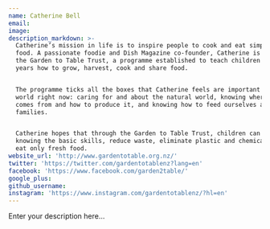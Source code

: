 ```yaml
---
name: Catherine Bell
email:
image:
description_markdown: >-
  Catherine’s mission in life is to inspire people to cook and eat simple, good
  food. A passionate foodie and Dish Magazine co-founder, Catherine is behind
  the Garden to Table Trust, a programme established to teach children aged 7-10
  years how to grow, harvest, cook and share food.


  The programme ticks all the boxes that Catherine feels are important in the
  world right now: caring for and about the natural world, knowing where food
  comes from and how to produce it, and knowing how to feed ourselves and our
  families.


  Catherine hopes that through the Garden to Table Trust, children can go up
  knowing the basic skills, reduce waste, eliminate plastic and chemicals, and
  eat only fresh food.
website_url: 'http://www.gardentotable.org.nz/'
twitter: 'https://twitter.com/gardentotablenz?lang=en'
facebook: 'https://www.facebook.com/garden2table/'
google_plus:
github_username:
instagram: 'https://www.instagram.com/gardentotablenz/?hl=en'
---
```


Enter your description here...
